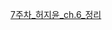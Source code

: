 [7주차_허지윤_ch.6_정리](https://jiyoonheo.notion.site/7-_Data-Visualization-144ee86eebab8051b0a7ca26acc42436?pvs=4)
